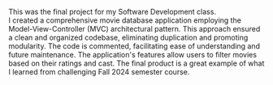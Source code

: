 This was the final project for my Software Development class. <br>
I created a comprehensive movie database application employing the Model-View-Controller (MVC) architectural pattern. This approach ensured a clean and organized codebase, eliminating duplication and promoting modularity. The code is  commented, facilitating ease of understanding and future maintenance. The application's features allow users to filter movies based on their ratings and cast. The final product is a great example of what I learned from challenging Fall 2024 semester course. 

